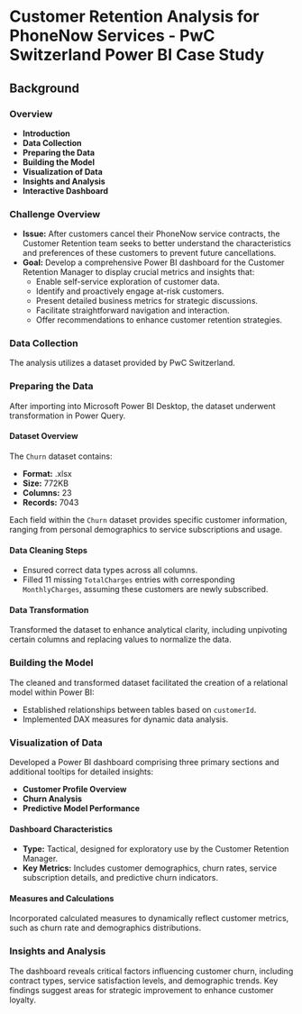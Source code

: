 # Customer Retention Analysis for PhoneNow Services - PwC Switzerland Power BI Case Study

## Background

### Overview
- **Introduction**
- **Data Collection**
- **Preparing the Data**
- **Building the Model**
- **Visualization of Data**
- **Insights and Analysis**
- **Interactive Dashboard**

### Challenge Overview
- **Issue:** After customers cancel their PhoneNow service contracts, the Customer Retention team seeks to better understand the characteristics and preferences of these customers to prevent future cancellations.
- **Goal:** Develop a comprehensive Power BI dashboard for the Customer Retention Manager to display crucial metrics and insights that:
  - Enable self-service exploration of customer data.
  - Identify and proactively engage at-risk customers.
  - Present detailed business metrics for strategic discussions.
  - Facilitate straightforward navigation and interaction.
  - Offer recommendations to enhance customer retention strategies.

### Data Collection
The analysis utilizes a dataset provided by PwC Switzerland.

### Preparing the Data
After importing into Microsoft Power BI Desktop, the dataset underwent transformation in Power Query.

#### Dataset Overview
The `Churn` dataset contains:
- **Format:** .xlsx
- **Size:** 772KB
- **Columns:** 23
- **Records:** 7043

Each field within the `Churn` dataset provides specific customer information, ranging from personal demographics to service subscriptions and usage.

#### Data Cleaning Steps
- Ensured correct data types across all columns.
- Filled 11 missing `TotalCharges` entries with corresponding `MonthlyCharges`, assuming these customers are newly subscribed.

#### Data Transformation
Transformed the dataset to enhance analytical clarity, including unpivoting certain columns and replacing values to normalize the data. 

### Building the Model
The cleaned and transformed dataset facilitated the creation of a relational model within Power BI:
- Established relationships between tables based on `customerId`.
- Implemented DAX measures for dynamic data analysis.

### Visualization of Data
Developed a Power BI dashboard comprising three primary sections and additional tooltips for detailed insights:
- **Customer Profile Overview**
- **Churn Analysis**
- **Predictive Model Performance**

#### Dashboard Characteristics
- **Type:** Tactical, designed for exploratory use by the Customer Retention Manager.
- **Key Metrics:** Includes customer demographics, churn rates, service subscription details, and predictive churn indicators.

#### Measures and Calculations
Incorporated calculated measures to dynamically reflect customer metrics, such as churn rate and demographics distributions.

### Insights and Analysis
The dashboard reveals critical factors influencing customer churn, including contract types, service satisfaction levels, and demographic trends. Key findings suggest areas for strategic improvement to enhance customer loyalty.

